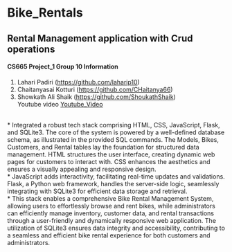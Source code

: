 # Bike_Rentals
## Rental Management application with Crud operations
#### CS665 Project_1 Group 10 Information ####
1) Lahari Padiri (https://github.com/laharip10)
2) Chaitanyasai Kotturi (https://github.com/CHaitanya66)
3) Showkath Ali Shaik (https://github.com/ShoukathShaik)
   <br>
Youtube video [Youtube_Video](https://youtu.be/nr44GgGGSZk)
<br>
* Integrated a robust tech stack comprising HTML, CSS, JavaScript, Flask, and SQLite3. The core of the system is powered by a well-defined database schema, as illustrated in the provided SQL commands. The Models, Bikes, Customers, and Rental tables lay the foundation for structured data management. HTML structures the user interface, creating dynamic web pages for customers to interact with. CSS enhances the aesthetics and ensures a visually appealing and responsive design.<br>
* JavaScript adds interactivity, facilitating real-time updates and validations. Flask, a Python web framework, handles the server-side logic, seamlessly integrating with SQLite3 for efficient data storage and retrieval. <br>
* This stack enables a comprehensive Bike Rental Management System, allowing users to effortlessly browse and rent bikes, while administrators can efficiently manage inventory, customer data, and rental transactions through a user-friendly and dynamically responsive web application. The utilization of SQLite3 ensures data integrity and accessibility, contributing to a seamless and efficient bike rental experience for both customers and administrators.
